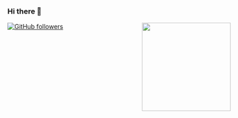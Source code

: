 ### Hi there 👋
<img align='right' src='https://media.discordapp.net/attachments/442953632929808394/834900190250270761/chizudance.gif' width='200"'>

[![GitHub followers](https://img.shields.io/github/followers/SMiles02?style=social)](https://github.com/SMiles02?tab=followers)

<!--
**SMiles02/SMiles02** is a ✨ _special_ ✨ repository because its `README.md` (this file) appears on your GitHub profile.

Here are some ideas to get you started:

- 🔭 I’m currently working on ...
- 🌱 I’m currently learning ...
- 👯 I’m looking to collaborate on ...
- 🤔 I’m looking for help with ...
- 💬 Ask me about ...
- 📫 How to reach me: ...
- 😄 Pronouns: ...
- ⚡ Fun fact: ...
-->
